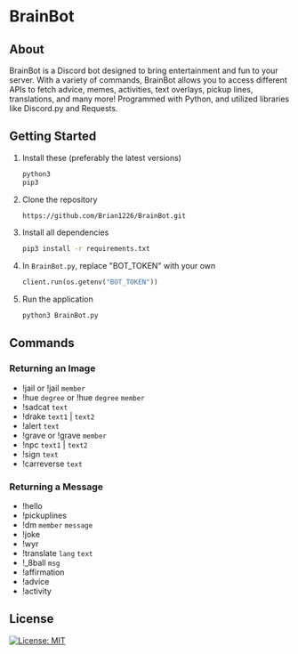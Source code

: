 # BrainBot

## About
BrainBot is a Discord bot designed to bring entertainment and fun to your server. With a variety of commands, BrainBot allows you to access different APIs to fetch advice, memes, activities, text overlays, pickup lines, translations, and many more! Programmed with Python, and utilized libraries like Discord.py and Requests.

## Getting Started
1. Install these (preferably the latest versions)
   ```bash
   python3
   pip3
   ```
2. Clone the repository
   ```bash
   https://github.com/Brian1226/BrainBot.git
   ```
3. Install all dependencies
   ```bash
   pip3 install -r requirements.txt
   ```
4. In `BrainBot.py`, replace "BOT_TOKEN" with your own
   ```python
   client.run(os.getenv("BOT_TOKEN"))
   ```
5. Run the application
   ```bash
   python3 BrainBot.py
   ```

## Commands

### Returning an Image
- !jail or !jail `member`
- !hue `degree` or !hue `degree` `member`
- !sadcat `text`
- !drake `text1` | `text2`
- !alert `text`
- !grave or !grave `member`
- !npc `text1` | `text2`
- !sign `text`
- !carreverse `text`

### Returning a Message
- !hello
- !pickuplines
- !dm `member` `message`
- !joke
- !wyr
- !translate `lang` `text`
- !_8ball `msg`
- !affirmation
- !advice
- !activity

## License
[![License: MIT](https://img.shields.io/badge/License-MIT-yellow.svg)](https://opensource.org/licenses/MIT)
